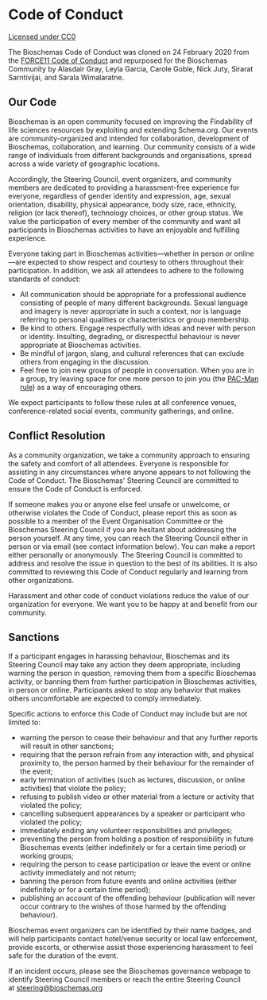# Code of Conduct

[Licensed under CC0](http://creativecommons.org/publicdomain/zero/1.0/)

The Bioschemas Code of Conduct was cloned on 24 February 2020 from the [FORCE11 Code of Conduct](https://www.force11.org/code-conduct) and repurposed for the Bioschemas Community by Alasdair Gray, Leyla Garcia, Carole Goble, Nick Juty, Sirarat Sarntivijai, and Sarala Wimalaratne.

## Our Code

Bioschemas is an open community focused on improving the Findability of life sciences resources by exploiting and extending Schema.org. Our events are community-organized and intended for collaboration, development of Bioschemas, collaboration, and learning. Our community consists of a wide range of individuals from different backgrounds and organisations, spread across a wide variety of geographic locations. 

Accordingly, the Steering Council, event organizers, and community members are dedicated to providing a harassment-free experience for everyone, regardless of gender identity and expression, age, sexual orientation, disability, physical appearance, body size, race, ethnicity, religion (or lack thereof), technology choices, or other group status. We value the participation of every member of the community and want all participants in Bioschemas activities to have an enjoyable and fulfilling experience.

Everyone taking part in Bioschemas activities—whether in person or online—are expected to show respect and courtesy to others throughout their participation. In addition, we ask all attendees to adhere to the following standards of conduct:

- All communication should be appropriate for a professional audience consisting of people of many different backgrounds. Sexual language and imagery is never appropriate in such a context, nor is language referring to personal qualities or characteristics or group membership. 
- Be kind to others. Engage respectfully with ideas and never with person or identity. Insulting, degrading, or disrespectful behaviour is never appropriate at Bioschemas activities.
- Be mindful of jargon, slang, and cultural references that can exclude others from engaging in the discussion.
- Feel free to join new groups of people in conversation. When you are in a group, try leaving space for one more person to join you (the [PAC-Man rule](https://www.ericholscher.com/blog/2017/aug/2/pacman-rule-conferences/)) as a way of encouraging others.

We expect participants to follow these rules at all conference venues, conference-related social events, community gatherings, and online.

## Conflict Resolution

As a community organization, we take a community approach to ensuring the safety and comfort of all attendees. Everyone is responsible for assisting in any circumstances where anyone appears to not following the Code of Conduct. The Bioschemas' Steering Council are committed to ensure the Code of Conduct is enforced.

If someone makes you or anyone else feel unsafe or unwelcome, or otherwise violates the Code of Conduct, please report this as soon as possible to a member of the Event Organisation Committee or the Bioschemas Steering Council if you are hesitant about addressing the person yourself. At any time, you can reach the Steering Council either in person or via email (see contact information below). You can make a report either personally or anonymously. The Steering Council is committed to address and resolve the issue in question to the best of its abilities. It is also committed to reviewing this Code of Conduct regularly and learning from other organizations.

Harassment and other code of conduct violations reduce the value of our organization for everyone. We want you to be happy at and benefit from our community.

## Sanctions

If a participant engages in harassing behaviour, Bioschemas and its Steering Council may take any action they deem appropriate, including warning the person in question, removing them from a specific Bioschemas activity, or banning them from further participation in Bioschemas activities, in person or online. Participants asked to stop any behavior that makes others uncomfortable are expected to comply immediately.

Specific actions to enforce this Code of Conduct may include but are not limited to:

- warning the person to cease their behaviour and that any further reports will result in other sanctions;
- requiring that the person refrain from any interaction with, and physical proximity to, the person harmed by their behaviour for the remainder of the event;
- early termination of activities (such as lectures, discussion, or online activities) that violate the policy;
- refusing to publish video or other material from a lecture or activity that violated the policy;
- cancelling subsequent appearances by a speaker or participant who violated the policy;
- immediately ending any volunteer responsibilities and privileges;
- preventing the person from holding a position of responsibility in future Bioschemas events (either indefinitely or for a certain time period) or working groups;
- requiring the person to cease participation or leave the event or online activity immediately and not return;
- banning the person from future events and online activities (either indefinitely or for a certain time period);
- publishing an account of the offending behaviour (publication will never occur contrary to the wishes of those harmed by the offending behaviour).

Bioschemas event organizers can be identified by their name badges, and will help participants contact hotel/venue security or local law enforcement, provide escorts, or otherwise assist those experiencing harassment to feel safe for the duration of the event. 

If an incident occurs, please see the Bioschemas governance webpage to identify Steering Council members or reach the entire Steering Council at [steering@bioschemas.org](mailto:steering@bioschemas.org%C2%A0?subject=Code%20of%20Conduct%20Incident)
